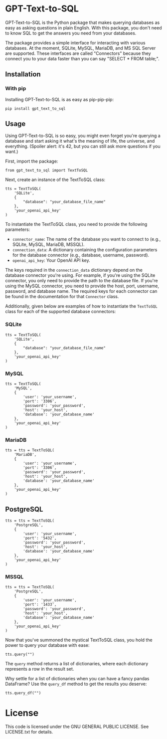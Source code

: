 # GPT-Text-to-SQL

GPT-Text-to-SQL is the Python package that makes querying databases as easy as asking questions in plain English. With this package, you don't need to know SQL to get the answers you need from your databases.

The package provides a simple interface for interacting with various databases. At the moment, SQLite, MySQL, MariaDB, and MS SQL Server are supported. These interfaces are called "Connectors" because they connect you to your data faster than you can say "SELECT * FROM table;".

## Installation
### With pip

Installing GPT-Text-to-SQL is as easy as pip-pip-pip:
```
pip install gpt_text_to_sql
```

## Usage

Using GPT-Text-to-SQL is so easy, you might even forget you're querying a database and start asking it what's the meaning of life, the universe, and everything. (Spoiler alert: it's 42, but you can still ask more questions if you want.)

First, import the package:
```
from gpt_text_to_sql import TextToSQL
```

Next, create an instance of the TextToSQL class:
```
tts = TextToSQL(
    'SQLite',
    {
        "database": "your_database_file_name"
    },
    'your_openai_api_key'
)
```
To instantiate the TextToSQL class, you need to provide the following parameters:
- `connector_name`: The name of the database you want to connect to (e.g., SQLite, MySQL, MariaDB, MSSQL).
- `connection_data`: A dictionary containing the configuration parameters for the database connector (e.g., database, username, password).
- `openai_api_key`: Your OpenAI API key.

The keys required in the `connection_data` dictionary depend on the database connector you're using. For example, if you're using the SQLite connector, you only need to provide the path to the database file. If you're using the MySQL connector, you need to provide the host, port, username, password, and database name.
The required keys for each connector can be found in the documentation for that `Connector` class.

Additionally, given below are examples of how to instantiate the `TextToSQL` class for each of the supported database connectors:

### SQLite
```
tts = TextToSQL(
    'SQLite',
    {
        "database": "your_database_file_name"
    },
    'your_openai_api_key'
)
```

### MySQL
```
tts = TextToSQL(
    'MySQL',
    {
        'user': 'your_username',
        'port': '3306',
        'password': 'your_password',
        'host': 'your_host',
        'database': 'your_database_name'
    },
    'your_openai_api_key'
)
```

### MariaDB
```
tts = tts = TextToSQL(
    'MariaDB',
    {
        'user': 'your_username',
        'port': '3306',
        'password': 'your_password',
        'host': 'your_host',
        'database': 'your_database_name'
    },
    'your_openai_api_key'
)
```

## PostgreSQL
```
tts = tts = TextToSQL(
    'PostgreSQL',
    {
        'user': 'your_username',
        'port': '5432',
        'password': 'your_password',
        'host': 'your_host',
        'database': 'your_database_name'
    },
    'your_openai_api_key'
)
```

### MSSQL
```
tts = tts = TextToSQL(
    'PostgreSQL',
    {
        'user': 'your_username',
        'port': '1433',
        'password': 'your_password',
        'host': 'your_host',
        'database': 'your_database_name'
    },
    'your_openai_api_key'
)
```

Now that you've summoned the mystical TextToSQL class, you hold the power to query your database with ease:
```
tts.query("")
```
The `query` method returns a list of dictionaries, where each dictionary represents a row in the result set.

Why settle for a list of dictionaries when you can have a fancy pandas DataFrame? Use the `query_df` method to get the results you deserve:
```
tts.query_df("")
```

# License
This code is licensed under the GNU GENERAL PUBLIC LICENSE. See LICENSE.txt for details.